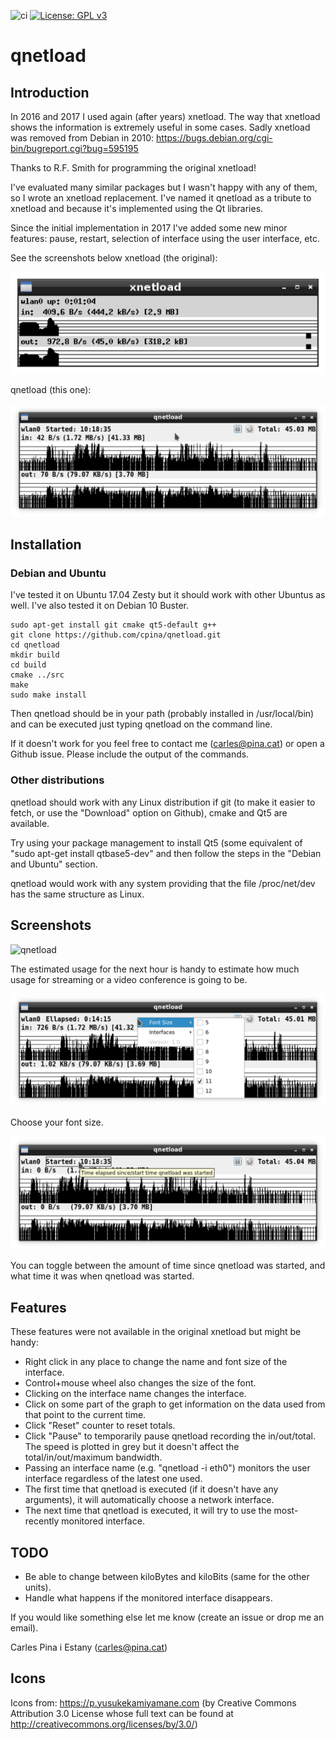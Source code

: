 ![ci](https://github.com/cpina/qnetload/workflows/ci/badge.svg)
[![License: GPL v3](https://img.shields.io/badge/License-GPLv3-blue.svg)](https://www.gnu.org/licenses/gpl-3.0)

# qnetload
## Introduction
In 2016 and 2017 I used again (after years) xnetload. The way that xnetload shows the information is extremely useful in some cases. Sadly xnetload was removed from Debian in 2010:
https://bugs.debian.org/cgi-bin/bugreport.cgi?bug=595195

Thanks to R.F. Smith for programming the original xnetload!

I've evaluated many similar packages but I wasn't happy with any of them, so I wrote an xnetload replacement. I've named it qnetload as a tribute to xnetload and because it's implemented using the Qt libraries.

Since the initial implementation in 2017 I've added some new minor features: pause, restart, selection of interface using the user interface, etc.

See the screenshots below
xnetload (the original):

![xnetload](docs/images/xnetload.png)

qnetload (this one):

![qnetload](docs/images/qnetload.png)

## Installation
### Debian and Ubuntu
I've tested it on Ubuntu 17.04 Zesty but it should work with other Ubuntus as well.
I've also tested it on Debian 10 Buster.

```
sudo apt-get install git cmake qt5-default g++
git clone https://github.com/cpina/qnetload.git
cd qnetload
mkdir build
cd build
cmake ../src
make
sudo make install
```

Then qnetload should be in your path (probably installed in /usr/local/bin) and can be executed just typing qnetload on the command line.

If it doesn't work for you feel free to contact me (carles@pina.cat) or open a Github issue. Please include the output of the commands.

### Other distributions
qnetload should work with any Linux distribution if git (to make it easier to fetch, or use the "Download" option on Github), cmake and Qt5 are available.

Try using your package management to install Qt5 (some equivalent of "sudo apt-get install qtbase5-dev" and then follow the steps in the "Debian and Ubuntu" section.

qnetload would work with any system providing that the file /proc/net/dev has the same structure as Linux.

## Screenshots
![qnetload](docs/images/qnetload-speed-tooltip.png)

The estimated usage for the next hour is handy to estimate how much usage for streaming or a video conference is going to be.

![qnetload](docs/images/qnetload-font-sizes.png)

Choose your font size.

![qnetload](docs/images/qnetload-started.png)

You can toggle between the amount of time since qnetload was started, and what time it was when qnetload was started.

## Features
These features were not available in the original xnetload but might be handy:

* Right click in any place to change the name and font size of the interface.
* Control+mouse wheel also changes the size of the font.
* Clicking on the interface name changes the interface.
* Click on some part of the graph to get information on the data used from that point to the current time.
* Click "Reset" counter to reset totals.
* Click "Pause" to temporarily pause qnetload recording the in/out/total. The speed is plotted in grey but it doesn't affect the total/in/out/maximum bandwidth.
* Passing an interface name (e.g. "qnetload -i eth0") monitors the user interface regardless of the latest one used.
* The first time that qnetload is executed (if it doesn't have any arguments), it will automatically choose a network interface.
* The next time that qnetload is executed, it will try to use the most-recently monitored interface.

## TODO

* Be able to change between kiloBytes and kiloBits (same for the other units).
* Handle what happens if the monitored interface disappears.

If you would like something else let me know (create an issue or drop me an email).

Carles Pina i Estany (carles@pina.cat)

## Icons
Icons from: https://p.yusukekamiyamane.com (by Creative Commons Attribution 3.0 License whose full text can be found at http://creativecommons.org/licenses/by/3.0/)
